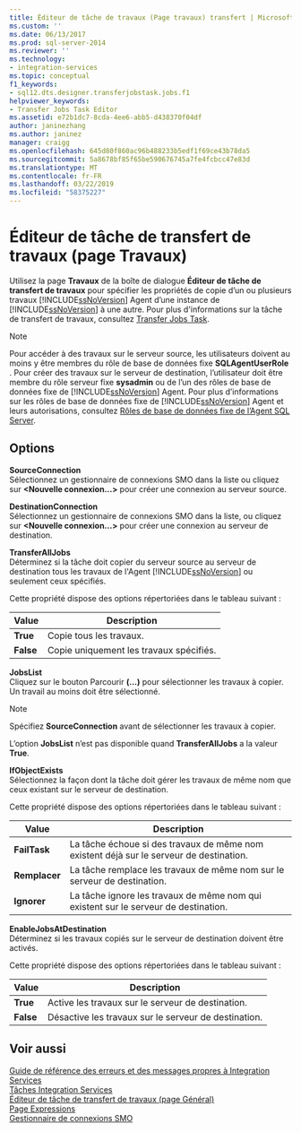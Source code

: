 ```yaml
---
title: Éditeur de tâche de travaux (Page travaux) transfert | Microsoft Docs
ms.custom: ''
ms.date: 06/13/2017
ms.prod: sql-server-2014
ms.reviewer: ''
ms.technology:
- integration-services
ms.topic: conceptual
f1_keywords:
- sql12.dts.designer.transferjobstask.jobs.f1
helpviewer_keywords:
- Transfer Jobs Task Editor
ms.assetid: e72b1dc7-8cda-4ee6-abb5-d438370f04df
author: janinezhang
ms.author: janinez
manager: craigg
ms.openlocfilehash: 645d80f860ac96b488233b5edf1f69ce43b78da5
ms.sourcegitcommit: 5a8678bf85f65be590676745a7fe4fcbcc47e83d
ms.translationtype: MT
ms.contentlocale: fr-FR
ms.lasthandoff: 03/22/2019
ms.locfileid: "58375227"
---
```

# <a name="transfer-jobs-task-editor-jobs-page"></a>Éditeur de tâche de transfert de travaux (page Travaux)
  Utilisez la page **Travaux** de la boîte de dialogue **Éditeur de tâche de transfert de travaux** pour spécifier les propriétés de copie d’un ou plusieurs travaux [!INCLUDE[ssNoVersion](../includes/ssnoversion-md.md)] Agent d’une instance de [!INCLUDE[ssNoVersion](../includes/ssnoversion-md.md)] à une autre. Pour plus d'informations sur la tâche de transfert de travaux, consultez [Transfer Jobs Task](control-flow/transfer-jobs-task.md).  
  
> [!NOTE]  
>  Pour accéder à des travaux sur le serveur source, les utilisateurs doivent au moins y être membres du rôle de base de données fixe **SQLAgentUserRole** . Pour créer des travaux sur le serveur de destination, l’utilisateur doit être membre du rôle serveur fixe **sysadmin** ou de l’un des rôles de base de données fixe de [!INCLUDE[ssNoVersion](../includes/ssnoversion-md.md)] Agent. Pour plus d’informations sur les rôles de base de données fixe de [!INCLUDE[ssNoVersion](../includes/ssnoversion-md.md)] Agent et leurs autorisations, consultez [Rôles de base de données fixe de l’Agent SQL Server](../ssms/agent/sql-server-agent-fixed-database-roles.md).  
  
## <a name="options"></a>Options  
 **SourceConnection**  
 Sélectionnez un gestionnaire de connexions SMO dans la liste ou cliquez sur **\<Nouvelle connexion...>** pour créer une connexion au serveur source.  
  
 **DestinationConnection**  
 Sélectionnez un gestionnaire de connexions SMO dans la liste, ou cliquez sur **\<Nouvelle connexion...>** pour créer une connexion au serveur de destination.  
  
 **TransferAllJobs**  
 Déterminez si la tâche doit copier du serveur source au serveur de destination tous les travaux de l'Agent [!INCLUDE[ssNoVersion](../includes/ssnoversion-md.md)] ou seulement ceux spécifiés.  
  
 Cette propriété dispose des options répertoriées dans le tableau suivant :  
  
|Value|Description|  
|-----------|-----------------|  
|**True**|Copie tous les travaux.|  
|**False**|Copie uniquement les travaux spécifiés.|  
  
 **JobsList**  
 Cliquez sur le bouton Parcourir **(...)** pour sélectionner les travaux à copier. Un travail au moins doit être sélectionné.  
  
> [!NOTE]  
>  Spécifiez **SourceConnection** avant de sélectionner les travaux à copier.  
  
 L’option **JobsList** n’est pas disponible quand **TransferAllJobs** a la valeur **True**.  
  
 **IfObjectExists**  
 Sélectionnez la façon dont la tâche doit gérer les travaux de même nom que ceux existant sur le serveur de destination.  
  
 Cette propriété dispose des options répertoriées dans le tableau suivant :  
  
|Value|Description|  
|-----------|-----------------|  
|**FailTask**|La tâche échoue si des travaux de même nom existent déjà sur le serveur de destination.|  
|**Remplacer**|La tâche remplace les travaux de même nom sur le serveur de destination.|  
|**Ignorer**|La tâche ignore les travaux de même nom qui existent sur le serveur de destination.|  
  
 **EnableJobsAtDestination**  
 Déterminez si les travaux copiés sur le serveur de destination doivent être activés.  
  
 Cette propriété dispose des options répertoriées dans le tableau suivant :  
  
|Value|Description|  
|-----------|-----------------|  
|**True**|Active les travaux sur le serveur de destination.|  
|**False**|Désactive les travaux sur le serveur de destination.|  
  
## <a name="see-also"></a>Voir aussi  
 [Guide de référence des erreurs et des messages propres à Integration Services](../../2014/integration-services/integration-services-error-and-message-reference.md)   
 [Tâches Integration Services](control-flow/integration-services-tasks.md)   
 [Éditeur de tâche de transfert de travaux &#40;page Général&#41;](general-page-of-integration-services-designers-options.md)   
 [Page Expressions](expressions/expressions-page.md)   
 [Gestionnaire de connexions SMO](connection-manager/smo-connection-manager.md)  
  
  
